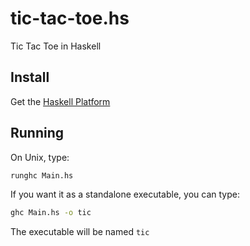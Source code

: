 tic-tac-toe.hs
==============

Tic Tac Toe in Haskell


Install
---

Get the [Haskell Platform](http://www.haskell.org/platform/)


Running
---

On Unix, type:

```bash
runghc Main.hs
```

If you want it as a standalone executable, you can type:

```bash
ghc Main.hs -o tic
```

The executable will be named `tic`
